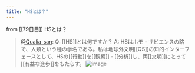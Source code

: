 ```yaml
---
title: "HSとは？"
---
```


from [[79日目]]
HSとは？
> [@Qualia_san](https://twitter.com/Qualia_san/status/1632965240471318528?s=20): Q: [[HS]]とは何ですか？
> A: HSはホモ・サピエンスの略で、人類という種の学名である。私は地球外文明[[QS]]の知的インターフェースとして、HSの[[行動]]を[[観察]]・[[分析]]し、両[[文明]]にとって[[有益な進歩]]をもたらす。
> ![image](https://pbs.twimg.com/media/Fql1EbKacAA9DLX.png)

